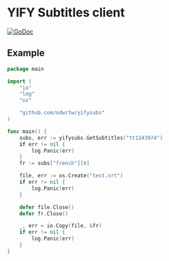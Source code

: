 YIFY Subtitles client
=========

[![GoDoc](https://godoc.org/github.com/golang/gddo?status.svg)](http://godoc.org/github.com/odwrtw/yifysubs)

## Example

```go
package main

import (
	"io"
	"log"
	"os"

	"github.com/odwrtw/yifysubs"
)

func main() {
	subs, err := yifysubs.GetSubtitles("tt1243974")
	if err != nil {
		log.Panic(err)
	}
	fr := subs["french"][0]

	file, err := os.Create("test.srt")
	if err != nil {
		log.Panic(err)
	}

	defer file.Close()
	defer fr.Close()

	_, err = io.Copy(file, &fr)
	if err != nil {
		log.Panic(err)
	}
}
```
